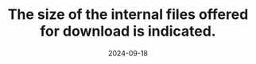 ---
N: '143'
Rubrique: Liens
title: The size of the internal files offered for download is indicated.
abstract: 
categories: ["Links"]
agrege: O4143-E048
opquast: '4 143'
indiceebook: '48'
description: "Rule n° 048"
before: "047"
weight: "048"
after: "049"
actif: '1'
layout: rules
date: 2024-09-18
tags: ["", ""]
objectif: ["", ""]
Meo: [""]
Controle: [""
]
epubcheck: 
ace: 
Source: ["Opquast"]
Referentiel: [""]
Steps: ["", ""]
---